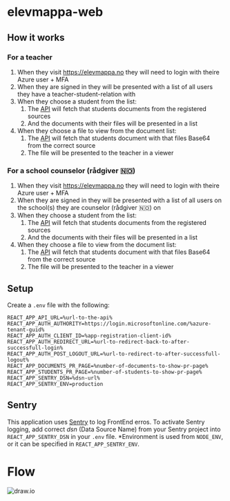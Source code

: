 # elevmappa-web

## How it works

### For a teacher

1. When they visit https://elevmappa.no they will need to login with theire Azure user + MFA
1. When they are signed in they will be presented with a list of all users they have a teacher-student-relation with
1. When they choose a student from the list:
    1. The [API](https://github.com/vtfk/azf-elevmappa-api) will fetch that students documents from the registered sources
    1. And the documents with their files will be presented in a list
1. When they choose a file to view from the document list:
    1. The [API](https://github.com/vtfk/azf-elevmappa-api) will fetch that students document with that files Base64 from the correct source
    1. The file will be presented to the teacher in a viewer

### For a school counselor (rådgiver 🇳🇴)

1. When they visit https://elevmappa.no they will need to login with theire Azure user + MFA
1. When they are signed in they will be presented with a list of all users on the school(s) they are counselor (rådgiver 🇳🇴) on
1. When they choose a student from the list:
    1. The [API](https://github.com/vtfk/azf-elevmappa-api) will fetch that students documents from the registered sources
    1. And the documents with their files will be presented in a list
1. When they choose a file to view from the document list:
    1. The [API](https://github.com/vtfk/azf-elevmappa-api) will fetch that students document with that files Base64 from the correct source
    1. The file will be presented to the teacher in a viewer

## Setup

Create a `.env` file with the following:
```text
REACT_APP_API_URL=%url-to-the-api%
REACT_APP_AUTH_AUTHORITY=https://login.microsoftonline.com/%azure-tenant-guid%
REACT_APP_AUTH_CLIENT_ID=%app-registration-client-id%
REACT_APP_AUTH_REDIRECT_URL=%url-to-redirect-back-to-after-successfull-login%
REACT_APP_AUTH_POST_LOGOUT_URL=%url-to-redirect-to-after-successfull-logout%
REACT_APP_DOCUMENTS_PR_PAGE=%number-of-documents-to-show-pr-page%
REACT_APP_STUDENTS_PR_PAGE=%number-of-students-to-show-pr-page%
REACT_APP_SENTRY_DSN=%dsn-url%
REACT_APP_SENTRY_ENV=production
```

## Sentry

This application uses [Sentry](http://sentry.io/) to log FrontEnd erros. To activate Sentry logging, add correct *dsn* (Data Source Name) from your Sentry project into `REACT_APP_SENTRY_DSN` in your `.env` file. *Environment is used from `NODE_ENV`, or it can be specified in `REACT_APP_SENTRY_ENV`.

# Flow

![draw.io](https://i.imgur.com/fVFHw45.png)
